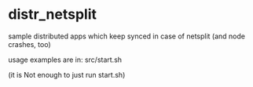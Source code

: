 distr_netsplit
==============

sample distributed apps which keep synced in case of netsplit (and node crashes, too)


usage examples are in:
src/start.sh

(it is Not enough to just run start.sh)
